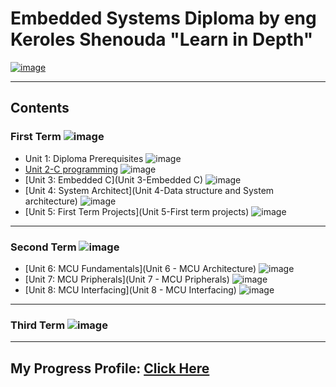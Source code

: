 # Embedded Systems Diploma by eng Keroles Shenouda "Learn in Depth"

[![image](https://drive.google.com/uc?export=view&id=1Bcpl5OGMCVsqHlF52MFKXuOHNEaKHi92)](https://www.learn-in-depth.com/online-diploma/mahameda.naby@gmail.com)

---

## Contents

### First Term ![image](https://progress-bar.dev/100/?title=Done%20)

- Unit 1: Diploma Prerequisites ![image](https://progress-bar.dev/100/?title=No_Assignments&color=bababa)
- [Unit 2-C programming]() ![image](https://progress-bar.dev/100/)
- [Unit 3: Embedded C](Unit 3-Embedded C) ![image](https://progress-bar.dev/100/)
- [Unit 4: System Architect](Unit 4-Data structure and System architecture) ![image](https://progress-bar.dev/100/)
- [Unit 5: First Term Projects](Unit 5-First term projects) ![image](https://progress-bar.dev/100/)

---

### Second Term ![image](https://progress-bar.dev/15/?title=In%20Progress&color=eb6734)

- [Unit 6: MCU Fundamentals](Unit 6 - MCU Architecture) ![image](https://progress-bar.dev/100/)
- [Unit 7: MCU Pripherals](Unit 7 - MCU Pripherals) ![image](https://progress-bar.dev/100/)
- [Unit 8: MCU Interfacing](Unit 8 - MCU Interfacing) ![image](https://progress-bar.dev/100/)

---

### Third Term ![image](https://progress-bar.dev/0/?title=Not%20Yet&color=ff0000)

---
## My Progress Profile: [Click Here](https://www.learn-in-depth.com/onlinediploma/heshammuhammed14@gmail.com)
